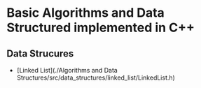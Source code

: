 # Basic Algorithms and Data Structured implemented in C++

## Data Strucures
- [Linked List](./Algorithms and Data Structures/src/data_structures/linked_list/LinkedList.h)
